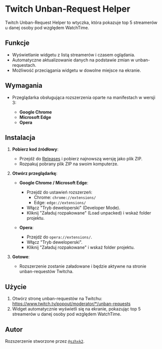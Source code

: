 # Twitch Unban-Request Helper

Twitch Unban-Request Helper to wtyczka, która pokazuje top 5 streamerów u danej osoby pod względem WatchTime.

## Funkcje
- Wyświetlanie widgetu z listą streamerów i czasem oglądania.
- Automatyczne aktualizowanie danych na podstawie zmian w unban-requestach.
- Możliwość przeciągania widgetu w dowolne miejsce na ekranie.

## Wymagania
- Przeglądarka obsługująca rozszerzenia oparte na manifestach w wersji 3:

  - **Google Chrome**
  - **Microsoft Edge**
  - **Opera**

## Instalacja

1. **Pobierz kod źródłowy**:
   - Przejdź do [Releases](https://github.com/blazejszhxk/twitch-unbanrequest-helper/releases/tag/v1.0.1) i pobierz najnowszą wersję jako plik ZIP.
   - Rozpakuj pobrany plik ZIP na swoim komputerze.

2. **Otwórz przeglądarkę**:
   - **Google Chrome / Microsoft Edge**:
     - Przejdź do ustawień rozszerzeń:
       - Chrome: `chrome://extensions/`
       - Edge: `edge://extensions/`
     - Włącz "Tryb deweloperski" (Developer Mode).
     - Kliknij "Załaduj rozpakowane" (Load unpacked) i wskaż folder projektu.

   - **Opera**:
     - Przejdź do `opera://extensions/`.
     - Włącz "Tryb deweloperski".
     - Kliknij "Załaduj rozpakowane" i wskaż folder projektu.

3. **Gotowe**:
   - Rozszerzenie zostanie załadowane i będzie aktywne na stronie unban-requestów Twitcha.

## Użycie
1. Otwórz stronę unban-requestów na Twitchu: https://www.twitch.tv/popout/moderator/*/unban-requests
2. Widget automatycznie wyświetli się na ekranie, pokazując top 5 streamerów u danej osoby pod względem WatchTime.

## Autor
Rozszerzenie stworzone przez [`@szhxk2`](https://x.com/szhxk2).
